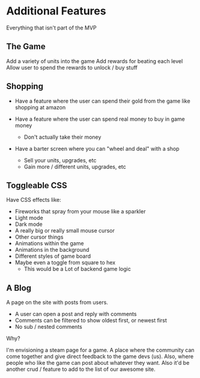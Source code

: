 # Additional Features

Everything that isn't part of the MVP

## The Game

Add a variety of units into the game
Add rewards for beating each level
Allow user to spend the rewards to unlock / buy stuff

## Shopping

- Have a feature where the user can spend their gold from the game like shopping at amazon

- Have a feature where the user can spend real money to buy in game money
    - Don't actually take their money
- Have a barter screen where you can "wheel and deal" with a shop
    - Sell your units, upgrades, etc
    - Gain more / different units, upgrades, etc

## Toggleable CSS

Have CSS effects like:
- Fireworks that spray from your mouse like a sparkler
- Light mode
- Dark mode
- A really big or really small mouse cursor
- Other cursor things
- Animations within the game
- Animations in the background
- Different styles of game board
- Maybe even a toggle from square to hex
    - This would be a Lot of backend game logic

## A Blog

A page on the site with posts from users.
- A user can open a post and reply with comments
- Comments can be filtered to show oldest first, or newest first
- No sub / nested comments

Why?

I'm envisioning a steam page for a game. A place where the community can come together and give direct feedback to the game devs (us). Also, where people who like the game can post about whatever they want.
Also it'd be another crud / feature to add to the list of our awesome site.